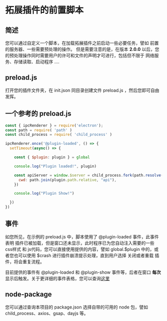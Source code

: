 # 拓展插件的前置脚本

## 简述

您可以通过自定义一个脚本，在加载拓展插件之前启动一些必要任务，譬如 前置的服务器、一些需要预处理的操作。 但是需要注意的是，在版本 **2.0.0** 以后，您的预处理操作同时需要用户的许可和文件的声明才可进行，包括但不限于 网络服务、存储读取、启动程序 ....

## preload.js

打开您的插件文件夹，在 init.json 同目录创建文件 preload.js ，然后您即可自由发挥。

## 一个参考的 preload.js

``` JavaScript
const { ipcRenderer } = require('electron');
const path = require( 'path' )
const child_process = require( 'child_process' )

ipcRenderer.once('@plugin-loaded', () => {
  setTimeout(async() => {

    const { $plugin: plugin } = global

    console.log("Plugin loaded!", plugin)

    const apiServer = window.$server = child_process.fork(path.resolve(plugin.path.relative, "api", "app.js"), {
      cwd: path.join(plugin.path.relative, "api"),
    })

    console.log("Plugin Show!")

  })
})
```

## 事件

如您所见，在示例的 preload.js 中，脚本使用了 @plugin-loaded 事件，此事件表明 插件已被加载，但是窗口还未显示，此时程序已为您自动注入需要的一些 css样式 和 js代码，您可以直接使用提供的内容，譬如 global.$plugin 中的，或者您也可以使用 $crash 进行插件崩溃提示处理，直到用户选择 关闭或者重载 插件，将会重复流程。

目前提供的事件有 @plugin-loaded 和 @plugin-show 事件等，后者在窗口 **每次** 显示后触发。关于更详细的事件表格，您可以查询[这里](./plugins/api/event)

## node-package

您可以通过查询本项目的 package.json 选择自带的可用的 node 包，譬如 child_process、axios、gsap、dayjs 等。